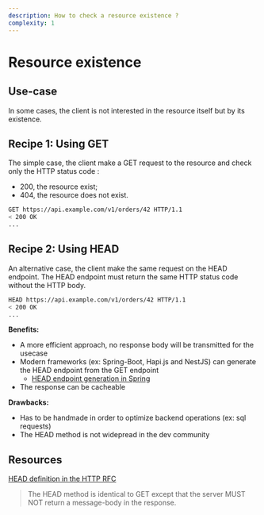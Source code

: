```yaml
---
description: How to check a resource existence ?
complexity: 1
---
```

# Resource existence

## Use-case
In some cases, the client is not interested in the resource itself but by its existence. 

## Recipe 1: Using GET
The simple case, the client make a GET request to the resource and check only the HTTP status code : 
* 200, the resource exist;
* 404, the resource does not exist.

```bash
GET https://api.example.com/v1/orders/42 HTTP/1.1
< 200 OK
...
```

## Recipe 2: Using HEAD
An alternative case, the client make the same request on the HEAD endpoint.
The HEAD endpoint must return the same HTTP status code without the HTTP body.

```bash
HEAD https://api.example.com/v1/orders/42 HTTP/1.1
< 200 OK
...
```



**Benefits:**
- A more efficient approach, no response body will be transmitted for the usecase
- Modern frameworks (ex: Spring-Boot, Hapi.js and NestJS) can generate the HEAD endpoint from the GET endpoint
  * [HEAD endpoint generation in Spring](https://docs.spring.io/spring-framework/docs/current/reference/html/web.html#mvc-ann-requestmapping-head-options)  
- The response can be cacheable

**Drawbacks:**
- Has to be handmade in order to optimize backend operations (ex: sql requests)
- The HEAD method is not widepread in the dev community


## Resources

[HEAD definition in the HTTP RFC](https://datatracker.ietf.org/doc/html/rfc2616#section-9.4)
> The HEAD method is identical to GET except that the server MUST NOT
return a message-body in the response. 
